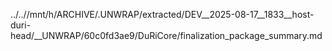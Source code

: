 ../..//mnt/h/ARCHIVE/.UNWRAP/extracted/DEV__2025-08-17__1833__host-duri-head/__UNWRAP/60c0fd3ae9/DuRiCore/finalization_package_summary.md